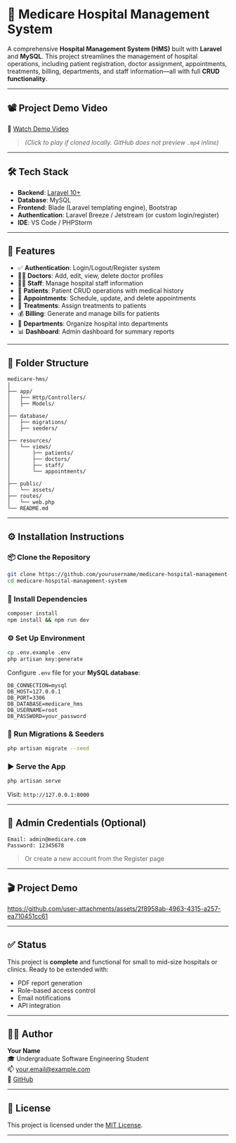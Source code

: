 # 🏥 Medicare Hospital Management System

A comprehensive **Hospital Management System (HMS)** built with **Laravel** and **MySQL**. This project streamlines the management of hospital operations, including patient registration, doctor assignment, appointments, treatments, billing, departments, and staff information—all with full **CRUD functionality**.

---

## 📽️ Project Demo Video

🎥 [Watch Demo Video](./HMS%20-%20Made%20with%20Clipchamp.mp4)

> *(Click to play if cloned locally. GitHub does not preview `.mp4` inline)*

---

## 🛠️ Tech Stack

- **Backend**: [Laravel 10+](https://laravel.com/)
- **Database**: MySQL
- **Frontend**: Blade (Laravel templating engine), Bootstrap
- **Authentication**: Laravel Breeze / Jetstream (or custom login/register)
- **IDE**: VS Code / PHPStorm

---

## 🔧 Features

- ✅ **Authentication**: Login/Logout/Register system
- 👨‍⚕️ **Doctors**: Add, edit, view, delete doctor profiles
- 🧑‍💼 **Staff**: Manage hospital staff information
- 🧾 **Patients**: Patient CRUD operations with medical history
- 📅 **Appointments**: Schedule, update, and delete appointments
- 💊 **Treatments**: Assign treatments to patients
- 💰 **Billing**: Generate and manage bills for patients
- 🏥 **Departments**: Organize hospital into departments
- 📊 **Dashboard**: Admin dashboard for summary reports

---

## 📁 Folder Structure

```
medicare-hms/
│
├── app/
│   ├── Http/Controllers/
│   ├── Models/
│
├── database/
│   ├── migrations/
│   ├── seeders/
│
├── resources/
│   └── views/
│       ├── patients/
│       ├── doctors/
│       ├── staff/
│       └── appointments/
│
├── public/
│   └── assets/
├── routes/
│   └── web.php
└── README.md
```

---

## ⚙️ Installation Instructions

### 📦 Clone the Repository

```bash
git clone https://github.com/yourusername/medicare-hospital-management-system.git
cd medicare-hospital-management-system
```

### 🧪 Install Dependencies

```bash
composer install
npm install && npm run dev
```

### ⚙️ Set Up Environment

```bash
cp .env.example .env
php artisan key:generate
```

Configure `.env` file for your **MySQL database**:

```env
DB_CONNECTION=mysql
DB_HOST=127.0.0.1
DB_PORT=3306
DB_DATABASE=medicare_hms
DB_USERNAME=root
DB_PASSWORD=your_password
```

### 🧬 Run Migrations & Seeders

```bash
php artisan migrate --seed
```

### ▶️ Serve the App

```bash
php artisan serve
```

Visit: `http://127.0.0.1:8000`

---

## 🔐 Admin Credentials (Optional)

```text
Email: admin@medicare.com
Password: 12345678
```

> Or create a new account from the Register page

---

## 🎬 Project Demo



https://github.com/user-attachments/assets/2f8958ab-4963-4315-a257-ea710451cc61








---

## ✅ Status

This project is **complete** and functional for small to mid-size hospitals or clinics. Ready to be extended with:

- PDF report generation
- Role-based access control
- Email notifications
- API integration

---

## 👨‍💻 Author

**Your Name**  
🎓 Undergraduate Software Engineering Student  
📫 your.email@example.com  
🔗 [GitHub](https://github.com/yourusername)

---

## 📄 License

This project is licensed under the [MIT License](LICENSE).

---

